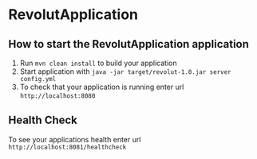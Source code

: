 # RevolutApplication

How to start the RevolutApplication application
---

1. Run `mvn clean install` to build your application
1. Start application with `java -jar target/revolut-1.0.jar server config.yml`
1. To check that your application is running enter url `http://localhost:8080`

Health Check
---

To see your applications health enter url `http://localhost:8081/healthcheck`
